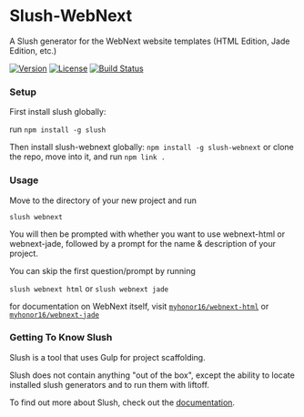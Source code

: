 Slush-WebNext
=============

A Slush generator for the WebNext website templates (HTML Edition, Jade Edition, etc.)

[![Version][version-img]][version-url] [![License][license-img]][license-url] [![Build Status][travis-img]][travis-url]

### Setup

First install slush globally: 

run `npm install -g slush`

Then install slush-webnext globally: 
`npm install -g slush-webnext` or clone the repo, move into it, and run `npm link .` 

### Usage

Move to the directory of your new project and run

`slush webnext`

You will then be prompted with whether you want to use webnext-html or webnext-jade, followed by a prompt for the name & description of your project.

You can skip the first question/prompt by running 

`slush webnext html` or `slush webnext jade`

for documentation on WebNext itself, visit [`myhonor16/webnext-html`](https://github.com/myhonor16/webnext-html) or [`myhonor16/webnext-jade`](https://github.com/myhonor16/webnext-jade)

### Getting To Know Slush

Slush is a tool that uses Gulp for project scaffolding.

Slush does not contain anything "out of the box", except the ability to locate installed slush generators and to run them with liftoff.

To find out more about Slush, check out the [documentation](https://github.com/slushjs/slush).

[version-url]: https://github.com/myhonor16/slush-webnext/releases
[version-img]: http://img.shields.io/badge/Version-0.1.0-yellow.svg
[license-url]: https://github.com/myhonor16/slush-webnext/blob/master/LICENSE
[license-img]: http://img.shields.io/badge/License-MIT-red.svg
[travis-url]: https://travis-ci.org/myhonor16/slush-webnext
[travis-img]: https://travis-ci.org/myhonor16/slush-webnext.svg?branch=master
